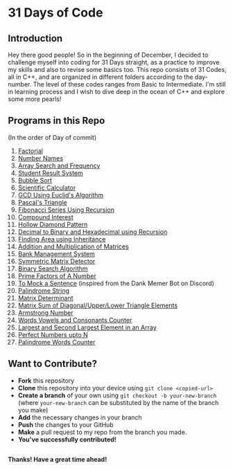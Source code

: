 ﻿# 31 Days of Code
## Introduction
Hey there good people! So in the beginning of December, I decided to challenge myself into coding for 31 Days straight, as a practice to improve my skills and also to revise some basics too. This repo consists of 31 Codes, all in C++, and are organized in different folders according to the day-number. The level of these codes ranges from Basic to Intermediate. I'm still in learning process and I wish to dive deep in the ocean of C++ and explore some more pearls!

## Programs in this Repo
(In the order of Day of commit)
1. [Factorial](Day1-10/Day1/factorial.cpp)
2. [Number Names](Day1-10/Day2/NumberNames.cpp)
3. [Array Search and Frequency](Day1-10/Day3/Array-Search-Frequency.cpp)
4. [Student Result System](Day1-10/Day4/StudentResultSystem.cpp)
5. [Bubble Sort](Day1-10/Day5/BubbleSort.cpp)
6. [Scientific Calculator](Day1-10/Day6/ScientificCalculator.cpp)
7. [GCD Using Euclid's Algorithm](Day1-10/Day7/EuclidsAlgorithmGCD.cpp)
8. [Pascal's Triangle](Day1-10/Day8/PascalsTriangle.cpp)
9. [Fibonacci Series Using Recursion](Day1-10/Day9/FibonacciRecursion.cpp)
10. [Compound Interest](Day1-10/Day10/CompoundInterest.cpp) 
11. [Hollow Diamond Pattern](Day11-20/Day11/HollowDiamond.cpp) 
12. [Decimal to Binary and Hexadecimal using Recursion](Day11-20/Day12)
13. [Finding Area using Inheritance](Day11-20/Day13/AreaUsingInheritance.cpp)
14. [Addition and Multiplication of Matrices](Day11-20/Day14/Matrices.cpp)
15. [Bank Management System](Day11-20/Day15/BankManagement.cpp)
16. [Symmetric Matrix Detector](Day11-20/Day16/SymmetricMatrix.cpp)
17. [Binary Search Algorithm](Day11-20/Day17/BinarySearch.cpp)
18. [Prime Factors of A Number](Day11-20/Day18/PrimeFactors.cpp)
19. [To Mock a Sentence](Day11-20/Day19/AlternatingCaps.cpp) (inspired from the Dank Memer Bot on Discord)
20. [Palindrome String](Day11-20/Day20/StringPalindrome.cpp)
21. [Matrix Determinant](Day21-30/Day21/MatrixDeterminant.cpp)
22. [Matrix Sum of Diagonal/Upper/Lower Triangle Elements](Day21-30/Day22/MoreOfMatrix.cpp)
23. [Armstrong Number](Day21-30/Day23/ArmstrongNumber.cpp)
24. [Words Vowels and Consonants Counter](Day21-30/Day24/WordCount.cpp)
25. [Largest and Second Largest Element in an Array](Day21-30/Day25/LargestInArray.cpp)
26. [Perfect Numbers upto N](Day21-30/Day26/PerfectNumber.cpp)
27. [Palindrome Words Counter](Day21-30/Day27/PalindromeCounter.cpp)

## Want to Contribute?
- **Fork** this repository
- **Clone** this repository into your device using `git clone <copied-url>`
- **Create a branch** of your own using `git checkout -b your-new-branch` (where `your-new-branch` can be substituted by the name of the branch you make)
- **Add** the necessary changes in your branch
- **Push** the changes to your GitHub
- **Make** a pull request to my repo from the branch you made. 
- **You've successfully contributed!**

## 
**Thanks! Have a great time ahead!**
